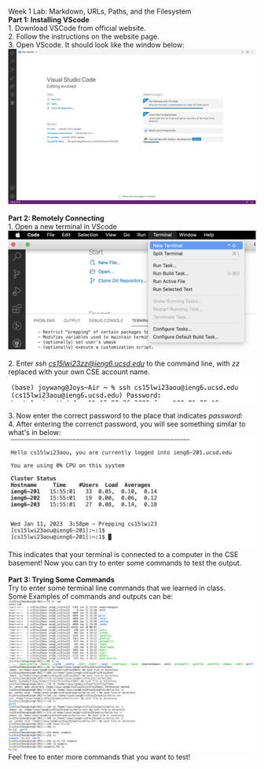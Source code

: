 Week 1 Lab: Markdown, URLs, Paths, and the Filesystem
<br>**Part 1: Installing VScode**
<br> 1. Download VSCode from official website.
<br> 2. Follow the instructions on the website page.
<br> 3. Open VScode. It should look like the window below:
![Image](1.png)
<br>
<br>**Part 2: Remotely Connecting**
<br> 1. Open a new terminal in VScode
![Image](2-1.png)
<br>
<br> 2. Enter *ssh cs15lwi23zz@ieng6.ucsd.edu* to the command line, with *zz* replaced with your own CSE account name.
![Image](2-2.png)
<br>
<br> 3. Now enter the correct password to the place that indicates *password\:*
<br> 4. After entering the correnct password, you will see something similar to what's in below:
![Image](2-3.png)
<br> This indicates that your terminal is connected to a computer in the CSE basement! Now you can try to enter some commands to test the output.
<br>
<br>**Part 3: Trying Some Commands**
<br> Try to enter some terminal line commands that we learned in class.
<br> Some Examples of commands and outputs can be:
![Image](3.png)
<br> Feel free to enter more commands that you want to test!
<br>
<br>
